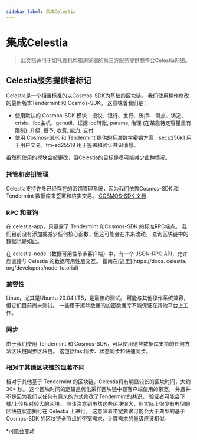 ```yaml
---
sidebar_label: 集成Celestia
---
```


# 集成Celestia

> 此文档适用于如托管机构和浏览器的第三方服务提供商整合Celestia网络。

## Celestia服务提供者标记

Celestia是一个相当标准的以Cosmos-SDK为基础的区块链。 我们使用稍作修改的最新版本Tendermint 和 Cosmos-SDK。 这意味着我们是：

- 使用默认的 Cosmos-SDK 模块：授权、银行、发行、质押、 滑点、铸造、crisis、ibc主机、genutil、证据 ibc转账, params, 治理 (在某些待定容量里有限制), 升级, 授予, 收费, 能力, 支付
- 使用 Cosmos-SDK 和 Tendermint 提供的标准数字密钥方案，secp256k1 用于用户交易，tm-ed25519 用于签署和验证共识消息。

虽然所使用的模块会被更改，但Celestia的目标是尽可能减少此种情况。

### 托管和密钥管理

Celestia支持许多已经存在的密钥管理系统，因为我们依靠Cosmos-SDK 和 Tendermint 数据库来签署和核实交易。 [COSMOS-SDK 文档](https://docs.cosmos.network/master/basics/accounts.html#keys-accounts-addresses-and-signatures)

### RPC 和查询

在 celestia-app，只暴露了 Tendermint 和Cosmos-SDK 的标准RPC端点。 我们目前没有添加或减少任何核心函数，但这可能会在未来改动。 查询区块链中的数据也是如此。

在 celestia-node（数据可用性节点客户端）中，有一个 JSON-RPC API，允许您直接与 Celestia 的数据可用性层交互。 指南在[这里](https://docs. celestia. org/developers/node-tutorial)

### 兼容性

Linux，尤其是Ubuntu 20.04 LTS，是最佳的测试。 可能与其他操作系统兼容，但它们目前尚未测试。 一些用于擦除数据的加密数据库不能保证在其他平台上工作。

### 同步

由于我们使用 Tendermint 和 Cosmos-SDK，可以使用这些数据库支持的任何方法区块链同步区块链。 这包括fast同步、状态同步和快速同步。

### 相对于其他区块链的显著不同

相对于其他基于 Tendermint 的区块链，Celestia将有明显较长的区块时间，大约30* 秒。 这个区块时间的逻辑是优化采样区块链中轻客户端使用的带宽。 并且并不是因为我们以任何有意义的方式修改了Tendermint的共识。 验证者可能会下载/上传相对较大的区块。 应该注意到虽然这些区块很大，但实际上很少有典型的区块链状态执行在 Celestia 上进行。 这意味着带宽要求可能会大于典型的基于 Cosmos-SDK 的区块链全节点的带宽需求，计算需求的量级应该相似。

*可能会变动
